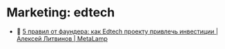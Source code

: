 # Marketing: edtech

- :newspaper: [5 правил от фаундера: как Edtech проекту привлечь инвестиции | Алексей Литвинов | MetaLamp](https://metalamp.ru/magazine/article/5-pravil-ot-faundera-kak-edtech-proektu-privlec-investicii-kejs-onlajn-skoly-logopotam)